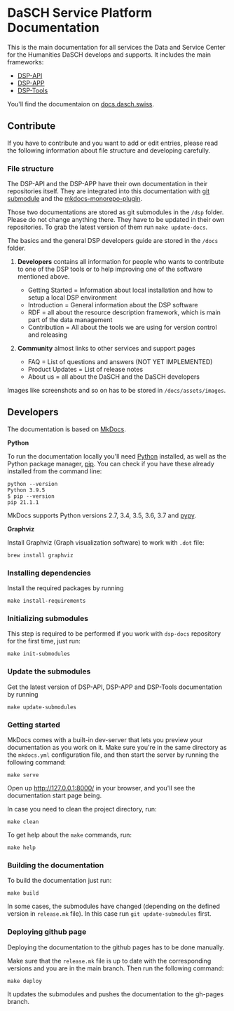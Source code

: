 # DaSCH Service Platform Documentation

This is the main documentation for all services the Data and Service Center for the Humanities DaSCH develops and supports. It includes the main frameworks:

- [DSP-API](https://github.com/dasch-swiss/dsp-api)
- [DSP-APP](https://github.com/dasch-swiss/dsp-app)
- [DSP-Tools](https://github.com/dasch-swiss/dsp-tools)

You'll find the documentaion on [docs.dasch.swiss](https://docs.dasch.swiss).

## Contribute

If you have to contribute and you want to add or edit entries, please read the following information about file structure and developing carefully.

### File structure

The DSP-API and the DSP-APP have their own documentation in their repositories itself.
They are integrated into this documentation with [git submodule](https://git-scm.com/book/en/v2/Git-Tools-Submodules) and
the [mkdocs-monorepo-plugin](https://github.com/backstage/mkdocs-monorepo-plugin).

Those two documentations are stored as git submodules in the `/dsp` folder. Please do not change anything there. They have to be updated in their own repositories.
To grab the latest version of them run `make update-docs`.

The basics and the general DSP developers guide are stored in the `/docs` folder.

1. **Developers** contains all information for people who wants to contribute to one of the DSP tools or to help improving one of the software mentioned above.
    - Getting Started = Information about local installation and how to setup a local DSP environment
    - Introduction = General information about the DSP software
    - RDF = all about the resource description framework, which is main part of the data management
    - Contribution = All about the tools we are using for version control and releasing

1. **Community** almost links to other services and support pages
      - FAQ = List of questions and answers (NOT YET IMPLEMENTED)
      - Product Updates = List of release notes
      - About us = all about the DaSCH and the DaSCH developers

Images like screenshots and so on has to be stored in `/docs/assets/images`.

## Developers

The documentation is based on [MkDocs](https://www.mkdocs.org).

**Python**

To run the documentation locally you'll need [Python](https://www.python.org/) installed, as well as the Python package manager, [pip](http://pip.readthedocs.io/en/stable/installing/). You can check if you have these already installed from the command line:

```shell
python --version
Python 3.9.5
$ pip --version
pip 21.1.1
```

MkDocs supports Python versions 2.7, 3.4, 3.5, 3.6, 3.7 and [pypy](https://pypy.org).

**Graphviz**

Install Graphviz (Graph visualization software) to work with `.dot` file:

```shell
brew install graphviz
```

### Installing dependencies

Install the required packages by running

```shell
make install-requirements
```

### Initializing submodules

This step is required to be performed if you work with `dsp-docs` repository for the first time, just run:

```shell
make init-submodules
```

### Update the submodules

Get the latest version of DSP-API, DSP-APP and DSP-Tools documentation by running

```shell
make update-submodules
```

### Getting started

MkDocs comes with a built-in dev-server that lets you preview your documentation as you work on it. Make sure you're in the same directory as the `mkdocs.yml` configuration file, and then start the server by running the following command:

```shell
make serve
```

Open up <http://127.0.0.1:8000/> in your browser, and you'll see the documentation start page being.

In case you need to clean the project directory, run:

```shell
make clean
```

To get help about the `make` commands, run:

```shell
make help
```

### Building the documentation

To build the documentation just run:

```shell
make build
```

In some cases, the submodules have changed (depending on the defined version in `release.mk` file). In this case run `git update-submodules` first.

### Deploying github page

Deploying the documentation to the github pages has to be done manually. 

Make sure that the `release.mk` file is up to date with the corresponding versions and you are in the main branch. Then run the following command:

```shell
make deploy
```

It updates the submodules and pushes the documentation to the gh-pages branch.

